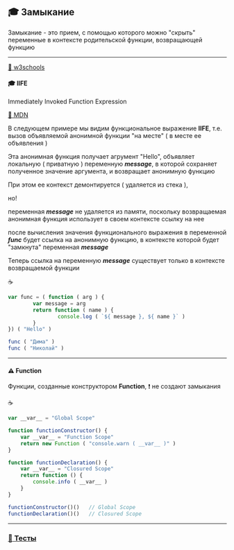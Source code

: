 ## :mortar_board: Замыкание

Замыкание - это прием, с помощью которого можно "скрыть" переменные в контексте родительской функции, возвращающей функцию

***
[:link: w3schools](https://www.w3schools.com/js/js_function_closures.asp) 

#### :mortar_board: IIFE

Immediately Invoked Function Expression

[:link: MDN](https://developer.mozilla.org/uk/docs/Glossary/IIFE)

В следующем примере мы видим функциональное выражение **IIFE**, т.е. вызов объявляемой анонимной функции "на месте"
( в месте ее объявления )

Эта анонимная функция получает агрумент "Hello", объявляет локальную ( приватную ) переменную **_message_**, в которой сохраняет полученное значение аргумента, и возвращает анонимную функцию 

При этом ее контекст демонтируется ( удаляется из стека ), 

но!

переменная  **_message_**  не удаляется из памяти, поскольку возвращаемая анонимная функция использует в своем контексте ссылку на нее

после вычисления значения функционального выражения в переменной **_func_** будет ссылка на анонимную функцию,
в контексте которой будет "замкнута" переменная **_message_**

Теперь ссылка на переменную **_message_** существует только в контексте возвращаемой функции

:coffee:
```javascript
var func = ( function ( arg ) {
        var message = arg
        return function ( name ) {
                console.log ( `${ message }, ${ name }` )
        }
}) ( "Hello" )

func ( "Дима" )
func ( "Николай" )
```
***
#### :warning: Function

Функции, созданные конструктором **Function**, :heavy_exclamation_mark: не создают замыкания

:coffee:
```javascript
var __var__ = "Global Scope"

function functionConstructor() {
    var __var__ = "Function Scope"
    return new Function ( "console.warn ( __var__ )" )
}

function functionDeclaration() {
    var __var__ = "Closured Scope"
    return function () {
        console.info ( __var__ )
    }
}

functionConstructor()()   // Global Scope
functionDeclaration()()   // Closured Scope 
```
***
### [:briefcase: Тесты](https://garevna.github.io/js-quiz/#closures)